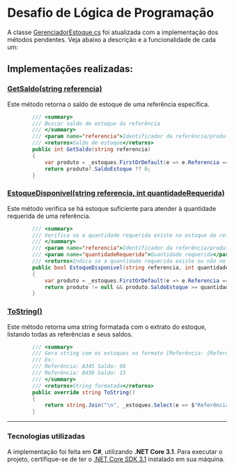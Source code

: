 # Desafio de Lógica de Programação

A classe [GerenciadorEstoque.cs](https://github.com/ErickGabrielS/Teste_Developer/blob/master/TesteDeveloper/GerenciadorEstoque.cs) foi atualizada com a implementação dos métodos pendentes. Veja abaixo a descrição e a funcionalidade de cada um:

## Implementações realizadas:

### [GetSaldo(string referencia)](https://github.com/ErickGabrielS/Teste_Developer/blob/master/TesteDeveloper/GerenciadorEstoque.cs#L41)
Este método retorna o saldo de estoque de uma referência específica.
```csharp
        /// <summary>
        /// Buscar saldo de estoque da referência
        /// </summary>
        /// <param name="referencia">Identificador da referência/produto</param>
        /// <returns>Saldo de estoque</returns>
        public int GetSaldo(string referencia)
        {
            var produto = _estoques.FirstOrDefault(e => e.Referencia == referencia);
            return produto?.SaldoEstoque ?? 0;
        }
```

### [EstoqueDisponivel(string referencia, int quantidadeRequerida)](https://github.com/ErickGabrielS/Teste_Developer/blob/master/TesteDeveloper/GerenciadorEstoque.cs#L30)
Este método verifica se há estoque suficiente para atender à quantidade requerida de uma referência.
```csharp
        /// <summary>
        /// Verifica se a quantidade requerida existe no estoque da referência
        /// </summary>
        /// <param name="referencia">Identificador da referência/produto</param>
        /// <param name="quantidadeRequerida">Quantidade requerida</param>
        /// <returns>Indica se a quantidade requerida existe ou não no estoque</returns>
        public bool EstoqueDisponivel(string referencia, int quantidadeRequerida)
        {
            var produto = _estoques.FirstOrDefault(e => e.Referencia == referencia);
            return produto != null && produto.SaldoEstoque >= quantidadeRequerida;
        }
```

### [ToString()](https://github.com/ErickGabrielS/Teste_Developer/blob/master/TesteDeveloper/GerenciadorEstoque.cs#L56)
Este método retorna uma string formatada com o extrato do estoque, listando todas as referências e seus saldos.
```csharp
        /// <summary>
        /// Gera string com os estoques no formato [Referência: {Referencia} Saldo: {SaldoEstoque}] com uma linha para cada referência
        /// Ex:
        /// Referência: A345 Saldo: 98
        /// Referência: B456 Saldo: 15
        /// </summary>
        /// <returns>String formatada</returns>
        public override string ToString()
        {
            return string.Join("\n", _estoques.Select(e => $"Referência: {e.Referencia} Saldo: {e.SaldoEstoque}"));
        }
```

---

### Tecnologias utilizadas
A implementação foi feita em **C#**, utilizando **.NET Core 3.1**.
Para executar o projeto, certifique-se de ter o [.NET Core SDK 3.1](https://dotnet.microsoft.com/download) instalado em sua máquina.

